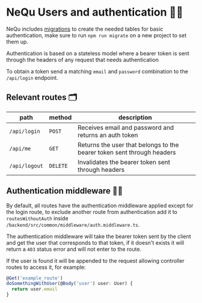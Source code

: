 # NeQu Users and authentication 👨‍💼

NeQu includes [migrations](backend_database.md) to create the 
needed tables for basic authentication, make sure to 
run `npm run migrate` on a new project to set them up.

Authentication is based on a stateless model where a bearer
token is sent through the headers of any request that needs
authentication

To obtain a token send a matching `email` and `password` 
combination to the `/api/login` endpoint.

## Relevant routes 🗂

| path | method | description |
|------|--------|-------------|
|`/api/login`|`POST`|Receives email and password and returns an auth token|
|`/api/me`|`GET`|Returns the user that belongs to the bearer token sent through headers|
|`/api/logout`|`DELETE`|Invalidates the bearer token sent through headers|


## Authentication middleware 👮‍♀️

By default, all routes have the authentication middleware applied
except for the login route, to exclude another route from authentication
add it to `routesWithoutAuth` inside `/backend/src/common/middleware/auth.middleware.ts`.

The authentication middleware will take the bearer token sent by
the client and get the user that corresponds to that token, if it
doesn't exists it will return a `403` status error and will not enter
to the route.

If the user is found it will be appended to the request allowing
controller routes to access it, for example:

```typescript
@Get('example_route')
doSomethingWithUser(@Body('user') user: User) {
  return user.email
}
```
